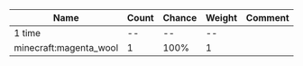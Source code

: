 | Name                   | Count | Chance | Weight | Comment |
| ---------------------- | ----- | ------ | ------ | ------- |
| 1 time                 |    -- |     -- |     -- |         |
| minecraft:magenta_wool |     1 |   100% |      1 |         |